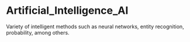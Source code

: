 # Artificial_Intelligence_AI
Variety of intelligent methods such as neural networks, entity recognition, probability, among others.
